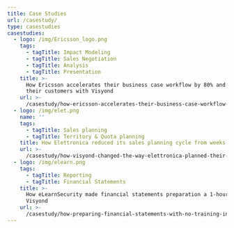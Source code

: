 ```yaml
---
title: Case Studies
url: /casestudy/
type: casestudies
casestudies:
  - logo: /img/Ericsson_logo.png
    tags:
      - tagTitle: Impact Modeling
      - tagTitle: Sales Negotiation
      - tagTitle: Analysis
      - tagTitle: Presentation
    title: >-
      How Ericsson accelerates their business case workflow by 80% and empowers
      their customers with Visyond
    url: >-
      /casestudy/how-ericsson-accelerates-their-business-case-workflow-by-80-and-empowers-their-customers-with-visyond/
  - logo: /img/elet.png
    name: ''
    tags:
      - tagTitle: Sales planning
      - tagTitle: Territory & Quota planning
    title: How Elettronica reduced its sales planning cycle from weeks to hours
    url: >-
      /casestudy/how-visyond-changed-the-way-elettronica-planned-their-sales-and-shortened-the-process-from-weeks-to-hours/
  - logo: /img/elearn.png
    tags:
      - tagTitle: Reporting
      - tagTitle: Financial Statements
    title: >-
      How eLearnSecurity made financial statements preparation a 1-hour job with
      Visyond
    url: >-
      /casestudy/how-preparing-financial-statements-with-no-training-in-finance-became-a-1-hour-job/
---
```


